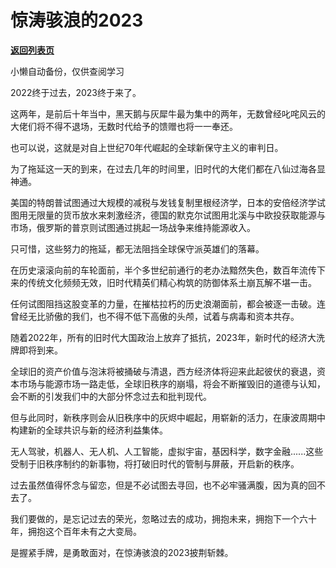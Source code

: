 # 惊涛骇浪的2023

[**返回列表页**](/gzh/政事堂2019)

小懒自动备份，仅供查阅学习

2022终于过去，2023终于来了。  

这两年，是前后十年当中，黑天鹅与灰犀牛最为集中的两年，无数曾经叱咤风云的大佬们将不得不退场，无数时代给予的馈赠也将一一奉还。  

也可以说，这就是对自上世纪70年代崛起的全球新保守主义的审判日。  

为了拖延这一天的到来，在过去几年的时间里，旧时代的大佬们都在八仙过海各显神通。

美国的特朗普试图通过大规模的减税与发钱复制里根经济学，日本的安倍经济学试图用无限量的货币放水来刺激经济，德国的默克尔试图用北溪与中欧投获取能源与市场，俄罗斯的普京则试图通过挑起一场战争来维持能源收入。

只可惜，这些努力的拖延，都无法阻挡全球保守派英雄们的落幕。

在历史滚滚向前的车轮面前，半个多世纪前通行的老办法黯然失色，数百年流传下来的传统文化频频无效，旧时代精英们精心构筑的防御体系土崩瓦解不堪一击。

任何试图阻挡这股变革的力量，在摧枯拉朽的历史浪潮面前，都会被逐一击破。连曾经无比骄傲的我们，也不得不低下高傲的头颅，试着与病毒和资本共存。

随着2022年，所有的旧时代大国政治上放弃了抵抗，2023年，新时代的经济大洗牌即将到来。

全球旧的资产价值与泡沫将被捅破与清退，西方经济体将迎来此起彼伏的衰退，资本市场与能源市场一路走低，全球旧秩序的崩塌，将会不断摧毁旧的道德与认知，会不断的引发我们中的大部分怀念过去和批判现代。

但与此同时，新秩序则会从旧秩序中的灰烬中崛起，用崭新的活力，在康波周期中构建新的全球共识与新的经济利益集体。

无人驾驶，机器人、无人机、人工智能，虚拟宇宙，基因科学，数字金融......这些受制于旧秩序制约的新事物，将打破旧时代的管制与屏蔽，开启新的秩序。

过去虽然值得怀念与留恋，但是不必试图去寻回，也不必牢骚满腹，因为真的回不去了。  

我们要做的，是忘记过去的荣光，忽略过去的成功，拥抱未来，拥抱下一个六十年，拥抱这个百年未有之大变局。  

是握紧手牌，是勇敢面对，在惊涛骇浪的2023披荆斩棘。

